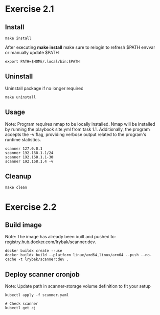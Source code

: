 # Exercise 2.1
## Install

```
make install
```

After executing **make install** make sure to relogin to refresh $PATH envvar or manually update $PATH
```
export PATH=$HOME/.local/bin:$PATH
```

## Uninstall
Uninstall package if no longer required
```
make uninstall
```

## Usage
Note: Program requires nmap to be locally installed. Nmap will be installed by running the playbook site.yml from task 1.1.
Additionally, the program accepts the -v flag, providing verbose output related to the program's runtime statistics.
```
scanner 127.0.0.1
scanner 192.168.1.1/24
scanner 192.168.1.1-30
scanner 192.168.1.4 -v
```

## Cleanup
```
make clean
```

# Exercise 2.2
## Build image
Note: The image has already been built and pushed to: registry.hub.docker.com/lrybak/scanner:dev.
```
docker buildx create --use
docker buildx build --platform linux/amd64,linux/arm64 --push --no-cache -t lrybak/scanner:dev .
```

## Deploy scanner cronjob
Note: Update path in scanner-storage volume definition to fit your setup
```
kubectl apply -f scanner.yaml

# Check scanner
kubectl get cj
```